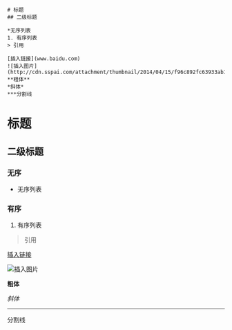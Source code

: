 ```
# 标题
## 二级标题

*无序列表
1. 有序列表
> 引用

[插入链接](www.baidu.com)
![插入图片](http://cdn.sspai.com/attachment/thumbnail/2014/04/15/f96c892fc63933ab186235f7c910753b10f77_mw_800_wm_1_wmp_3.jpg)
**粗体**
*斜体*
***分割线
```
# 标题
## 二级标题
### 无序
* 无序列表

### 有序
1. 有序列表

> 引用

[插入链接](www.baidu.com)

![插入图片](http://cdn.sspai.com/attachment/thumbnail/2014/04/15/f96c892fc63933ab186235f7c910753b10f77_mw_800_wm_1_wmp_3.jpg)

**粗体**

*斜体*

***

分割线
